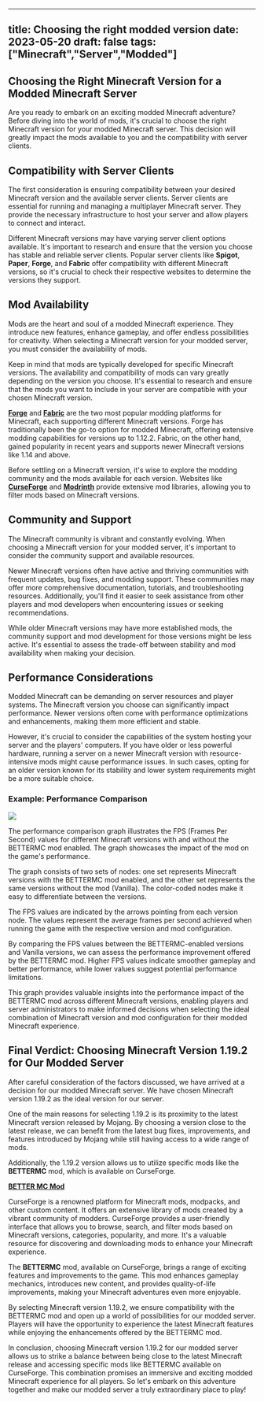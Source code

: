 
---
title: Choosing the right modded version
date: 2023-05-20
draft: false
tags: ["Minecraft","Server","Modded"]
---

## Choosing the Right Minecraft Version for a Modded Minecraft Server

Are you ready to embark on an exciting modded Minecraft adventure? Before diving into the world of mods, it's crucial to choose the right Minecraft version for your modded Minecraft server. This decision will greatly impact the mods available to you and the compatibility with server clients.

## Compatibility with Server Clients

The first consideration is ensuring compatibility between your desired Minecraft version and the available server clients. Server clients are essential for running and managing a multiplayer Minecraft server. They provide the necessary infrastructure to host your server and allow players to connect and interact.

Different Minecraft versions may have varying server client options available. It's important to research and ensure that the version you choose has stable and reliable server clients. Popular server clients like **Spigot**, **Paper**, **Forge**, and **Fabric** offer compatibility with different Minecraft versions, so it's crucial to check their respective websites to determine the versions they support.

## Mod Availability

Mods are the heart and soul of a modded Minecraft experience. They introduce new features, enhance gameplay, and offer endless possibilities for creativity. When selecting a Minecraft version for your modded server, you must consider the availability of mods.

Keep in mind that mods are typically developed for specific Minecraft versions. The availability and compatibility of mods can vary greatly depending on the version you choose. It's essential to research and ensure that the mods you want to include in your server are compatible with your chosen Minecraft version.

**[Forge](https://files.minecraftforge.net/net/minecraftforge/forge/)** and **[Fabric](https://fabricmc.net/)** are the two most popular modding platforms for Minecraft, each supporting different Minecraft versions. Forge has traditionally been the go-to option for modded Minecraft, offering extensive modding capabilities for versions up to 1.12.2. Fabric, on the other hand, gained popularity in recent years and supports newer Minecraft versions like 1.14 and above.

Before settling on a Minecraft version, it's wise to explore the modding community and the mods available for each version. Websites like **[CurseForge](https://www.curseforge.com/)** and **[Modrinth](https://modrinth.com/)** provide extensive mod libraries, allowing you to filter mods based on Minecraft versions.


## Community and Support

The Minecraft community is vibrant and constantly evolving. When choosing a Minecraft version for your modded server, it's important to consider the community support and available resources.

Newer Minecraft versions often have active and thriving communities with frequent updates, bug fixes, and modding support. These communities may offer more comprehensive documentation, tutorials, and troubleshooting resources. Additionally, you'll find it easier to seek assistance from other players and mod developers when encountering issues or seeking recommendations.

While older Minecraft versions may have more established mods, the community support and mod development for those versions might be less active. It's essential to assess the trade-off between stability and mod availability when making your decision.

## Performance Considerations

Modded Minecraft can be demanding on server resources and player systems. The Minecraft version you choose can significantly impact performance. Newer versions often come with performance optimizations and enhancements, making them more efficient and stable.

However, it's crucial to consider the capabilities of the system hosting your server and the players' computers. If you have older or less powerful hardware, running a server on a newer Minecraft version with resource-intensive mods might cause performance issues. In such cases, opting for an older version known for its stability and lower system requirements might be a more suitable choice.

### Example: Performance Comparison

[![](https://mermaid.ink/img/pako:eNp901tvgjAYgOG_QuoNJkqAcigsWcLROWUaNbvippE6iRwM1mxG_e-DSSq4CFdA3qd8JekZrPOIABN8FXi_5aaLMOPK60BPCeEsbhMnidnzfQOJ4uBAi3xHzJ6nqRJ7HH7HEd2a8v7npUkdRlVdlhtUsSSjm3qMOpKoM9oa4gkdMerZ0L5T10VQ7abjmiLbgYrFqIYMH6JuOqmp4li-ev9NECEPOt00qKko2o6rMCqKhm7p3XRWU1kyNB8yKhm65srPqMVLgqQISp8bDl8vtrdaeYvAuXA2D0XOny_7t8ypMlWQHzOXV5qZV2WaoD5mPg_VRjaqMuP_am88RI1s3JrtE2fl9vCFe-fl5mKT1mismrY_GbQmY9VHe5uz1mCsmvNQriswACkpUhxH5RE5VyoEdEtSEgKzvI1wsQtBmF3LDh9pvjxla2DS4kgG4LiPMCVujMuTlQJzg5ND-ZZEMc2L4Hbm_o7e9Re9_wd5?type=png)](https://mermaid.live/edit#pako:eNp901tvgjAYgOG_QuoNJkqAcigsWcLROWUaNbvippE6iRwM1mxG_e-DSSq4CFdA3qd8JekZrPOIABN8FXi_5aaLMOPK60BPCeEsbhMnidnzfQOJ4uBAi3xHzJ6nqRJ7HH7HEd2a8v7npUkdRlVdlhtUsSSjm3qMOpKoM9oa4gkdMerZ0L5T10VQ7abjmiLbgYrFqIYMH6JuOqmp4li-ev9NECEPOt00qKko2o6rMCqKhm7p3XRWU1kyNB8yKhm65srPqMVLgqQISp8bDl8vtrdaeYvAuXA2D0XOny_7t8ypMlWQHzOXV5qZV2WaoD5mPg_VRjaqMuP_am88RI1s3JrtE2fl9vCFe-fl5mKT1mismrY_GbQmY9VHe5uz1mCsmvNQriswACkpUhxH5RE5VyoEdEtSEgKzvI1wsQtBmF3LDh9pvjxla2DS4kgG4LiPMCVujMuTlQJzg5ND-ZZEMc2L4Hbm_o7e9Re9_wd5)

The performance comparison graph illustrates the FPS (Frames Per Second) values for different Minecraft versions with and without the BETTERMC mod enabled. The graph showcases the impact of the mod on the game's performance.

The graph consists of two sets of nodes: one set represents Minecraft versions with the BETTERMC mod enabled, and the other set represents the same versions without the mod (Vanilla). The color-coded nodes make it easy to differentiate between the versions.

The FPS values are indicated by the arrows pointing from each version node. The values represent the average frames per second achieved when running the game with the respective version and mod configuration.

By comparing the FPS values between the BETTERMC-enabled versions and Vanilla versions, we can assess the performance improvement offered by the BETTERMC mod. Higher FPS values indicate smoother gameplay and better performance, while lower values suggest potential performance limitations.

This graph provides valuable insights into the performance impact of the BETTERMC mod across different Minecraft versions, enabling players and server administrators to make informed decisions when selecting the ideal combination of Minecraft version and mod configuration for their modded Minecraft experience.

## Final Verdict: Choosing Minecraft Version 1.19.2 for Our Modded Server

After careful consideration of the factors discussed, we have arrived at a decision for our modded Minecraft server. We have chosen Minecraft version 1.19.2 as the ideal version for our server.

One of the main reasons for selecting 1.19.2 is its proximity to the latest Minecraft version released by Mojang. By choosing a version close to the latest release, we can benefit from the latest bug fixes, improvements, and features introduced by Mojang while still having access to a wide range of mods.

Additionally, the 1.19.2 version allows us to utilize specific mods like the **BETTERMC** mod, which is available on CurseForge.

**[BETTER MC Mod](https://www.curseforge.com/minecraft/modpacks/better-mc-fabric)**

CurseForge is a renowned platform for Minecraft mods, modpacks, and other custom content. It offers an extensive library of mods created by a vibrant community of modders. CurseForge provides a user-friendly interface that allows you to browse, search, and filter mods based on Minecraft versions, categories, popularity, and more. It's a valuable resource for discovering and downloading mods to enhance your Minecraft experience.

The **BETTERMC** mod, available on CurseForge, brings a range of exciting features and improvements to the game. This mod enhances gameplay mechanics, introduces new content, and provides quality-of-life improvements, making your Minecraft adventures even more enjoyable.

By selecting Minecraft version 1.19.2, we ensure compatibility with the BETTERMC mod and open up a world of possibilities for our modded server. Players will have the opportunity to experience the latest Minecraft features while enjoying the enhancements offered by the BETTERMC mod.

In conclusion, choosing Minecraft version 1.19.2 for our modded server allows us to strike a balance between being close to the latest Minecraft release and accessing specific mods like BETTERMC available on CurseForge. This combination promises an immersive and exciting modded Minecraft experience for all players. So let's embark on this adventure together and make our modded server a truly extraordinary place to play!

